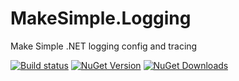 # MakeSimple.Logging
Make Simple .NET logging config and tracing

[![Build status](https://ci.appveyor.com/api/projects/status/eau3dun5q5d7wwi9/branch/main?svg=true)](https://ci.appveyor.com/project/coderstrong/makesimple-logging/branch/main) [![NuGet Version](https://img.shields.io/nuget/v/MakeSimple.Logging.svg?style=flat)](https://www.nuget.org/packages/MakeSimple.Logging/) [![NuGet Downloads](https://img.shields.io/nuget/dt/MakeSimple.Logging.svg)](https://www.nuget.org/packages/MakeSimple.Logging/) 